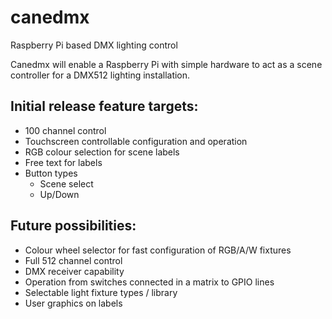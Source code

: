# canedmx
Raspberry Pi based DMX lighting control

Canedmx will enable a Raspberry Pi with simple hardware to act as a scene controller for a DMX512 lighting installation.

## Initial release feature targets:
   * 100 channel control
   * Touchscreen controllable configuration and operation
   * RGB colour selection for scene labels
   * Free text for labels
   * Button types
     * Scene select
     * Up/Down
    
## Future possibilities:
   * Colour wheel selector for fast configuration of RGB/A/W fixtures
   * Full 512 channel control
   * DMX receiver capability
   * Operation from switches connected in a matrix to GPIO lines
   * Selectable light fixture types / library
   * User graphics on labels
